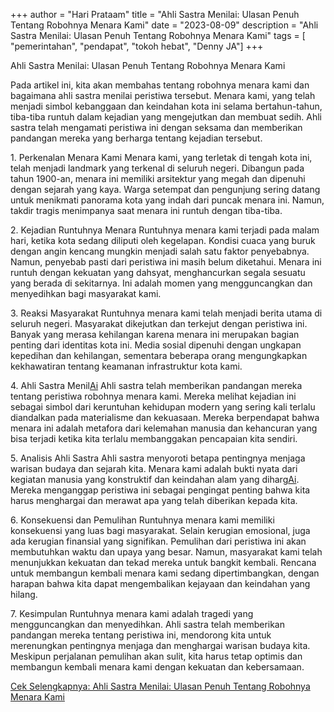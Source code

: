 ﻿+++ 
author = "Hari Prataam" 
title = "Ahli Sastra Menilai: Ulasan Penuh Tentang Robohnya Menara Kami" 
date = "2023-08-09" 
description = "Ahli Sastra Menilai: Ulasan Penuh Tentang Robohnya Menara Kami" 
tags = [ "pemerintahan", "pendapat", "tokoh hebat", "Denny JA"]
+++

Ahli Sastra Menilai: Ulasan Penuh Tentang Robohnya Menara Kami

Pada artikel ini, kita akan membahas tentang robohnya menara kami dan bagaimana ahli sastra menilai peristiwa tersebut. Menara kami, yang telah menjadi simbol kebanggaan dan keindahan kota ini selama bertahun-tahun, tiba-tiba runtuh dalam kejadian yang mengejutkan dan membuat sedih. Ahli sastra telah mengamati peristiwa ini dengan seksama dan memberikan pandangan mereka yang berharga tentang kejadian tersebut.

1\. Perkenalan Menara Kami
Menara kami, yang terletak di tengah kota ini, telah menjadi landmark yang terkenal di seluruh negeri. Dibangun pada tahun 1900-an, menara ini memiliki arsitektur yang megah dan dipenuhi dengan sejarah yang kaya. Warga setempat dan pengunjung sering datang untuk menikmati panorama kota yang indah dari puncak menara ini. Namun, takdir tragis menimpanya saat menara ini runtuh dengan tiba-tiba.

2\. Kejadian Runtuhnya Menara
Runtuhnya menara kami terjadi pada malam hari, ketika kota sedang diliputi oleh kegelapan. Kondisi cuaca yang buruk dengan angin kencang mungkin menjadi salah satu faktor penyebabnya. Namun, penyebab pasti dari peristiwa ini masih belum diketahui. Menara ini runtuh dengan kekuatan yang dahsyat, menghancurkan segala sesuatu yang berada di sekitarnya. Ini adalah momen yang mengguncangkan dan menyedihkan bagi masyarakat kami.

3\. Reaksi Masyarakat
Runtuhnya menara kami telah menjadi berita utama di seluruh negeri. Masyarakat dikejutkan dan terkejut dengan peristiwa ini. Banyak yang merasa kehilangan karena menara ini merupakan bagian penting dari identitas kota ini. Media sosial dipenuhi dengan ungkapan kepedihan dan kehilangan, sementara beberapa orang mengungkapkan kekhawatiran tentang keamanan infrastruktur kota kami.

4\. Ahli Sastra Menil[Ai](https://www.youtube.com/watch?v=CtK6zSym_bQ)
Ahli sastra telah memberikan pandangan mereka tentang peristiwa robohnya menara kami. Mereka melihat kejadian ini sebagai simbol dari keruntuhan kehidupan modern yang sering kali terlalu diandalkan pada materialisme dan kekuasaan. Mereka berpendapat bahwa menara ini adalah metafora dari kelemahan manusia dan kehancuran yang bisa terjadi ketika kita terlalu membanggakan pencapaian kita sendiri.

5\. Analisis Ahli Sastra
Ahli sastra menyoroti betapa pentingnya menjaga warisan budaya dan sejarah kita. Menara kami adalah bukti nyata dari kegiatan manusia yang konstruktif dan keindahan alam yang diharg[Ai](https://www.youtube.com/watch?v=CtK6zSym_bQ). Mereka menganggap peristiwa ini sebagai pengingat penting bahwa kita harus menghargai dan merawat apa yang telah diberikan kepada kita.

6\. Konsekuensi dan Pemulihan
Runtuhnya menara kami memiliki konsekuensi yang luas bagi masyarakat. Selain kerugian emosional, juga ada kerugian finansial yang signifikan. Pemulihan dari peristiwa ini akan membutuhkan waktu dan upaya yang besar. Namun, masyarakat kami telah menunjukkan kekuatan dan tekad mereka untuk bangkit kembali. Rencana untuk membangun kembali menara kami sedang dipertimbangkan, dengan harapan bahwa kita dapat mengembalikan kejayaan dan keindahan yang hilang.

7\. Kesimpulan
Runtuhnya menara kami adalah tragedi yang mengguncangkan dan menyedihkan. Ahli sastra telah memberikan pandangan mereka tentang peristiwa ini, mendorong kita untuk merenungkan pentingnya menjaga dan menghargai warisan budaya kita. Meskipun perjalanan pemulihan akan sulit, kita harus tetap optimis dan membangun kembali menara kami dengan kekuatan dan kebersamaan.

[Cek Selengkapnya: Ahli Sastra Menilai: Ulasan Penuh Tentang Robohnya Menara Kami](https://www.youtube.com/watch?v=CtK6zSym_bQ)
